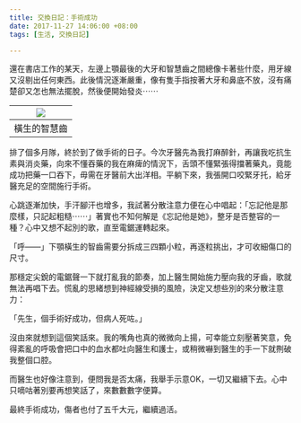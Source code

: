 ```yaml
---
title: 交換日記：手術成功
date: 2017-11-27 14:06:00 +08:00
tags: [生活, 交換日記]

---
```


  
  
  
還在書店工作的某天，左邊上顎最後的大牙和智慧齒之間總像卡著些什麼，用牙線又沒剔出任何東西。此後情況逐漸嚴重，像有隻手指按著大牙和鼻底不放，沒有痛楚卻又怎也無法擺脫，然後便開始發炎⋯⋯  
  
| [![](https://1.bp.blogspot.com/-2SQxRs-ZTBg/WhurXC3aLzI/AAAAAAAAF0c/yC2sF43HgRgqBmwhP1e088d1oYUA4TjNwCLcBGAs/s320/IMG_3539.jpg)](https://1.bp.blogspot.com/-2SQxRs-ZTBg/WhurXC3aLzI/AAAAAAAAF0c/yC2sF43HgRgqBmwhP1e088d1oYUA4TjNwCLcBGAs/s1600/IMG%5F3539.jpg) |
| -------------------------------------------------------------------------------------------------------------------------------------------------------------------------------------------------------------------------------------------------------------- |
| 橫生的智慧齒                                                                                                                                                                                                                                                         |
  
  
排了個多月隊，終於到了做手術的日子。今次牙醫先為我打麻醉針，再讓我吃抗生素與消炎藥，向來不懂吞藥的我在麻痺的情況下，舌頭不懂緊張得擋著藥丸，竟能成功把藥一口吞下，毋需在牙醫前大出洋相。平躺下來，我張開口咬緊牙托，給牙醫充足的空間施行手術。  
  
心跳逐漸加快，手汗腳汗也增多，我試著分散注意力便在心中唱起：「忘記他是那麼樣，只記起粗糙⋯⋯」著實也不知何解是《忘記他是她》，整牙是否整容的一種？心中又想不起別的歌，直至電鋸運轉起來。  
  
「呼——」下顎橫生的智齒需要分拆成三四顆小粒，再逐粒挑出，才可收細傷口的尺寸。  
  
那穩定尖銳的電鋸聲一下就打亂我的節奏，加上醫生開始施力壓向我的牙齒，歌就無法再唱下去。慌亂的思緒想到神經線受損的風險，決定又想些別的來分散注意力：  
  
「先生，個手術好成功，但病人死咗。」  
  
沒由來就想到這個笑話來。我的嘴角也真的微微向上揚，可幸能立刻壓著笑意，免得紊亂的呼吸會把口中的血水都吐向醫生和護士，或稍微嚇到醫生的手一下就𠝹破我整個口腔。  
  
而醫生也好像注意到，便問我是否太痛，我舉手示意OK，一切又繼續下去。心中只嘀咕著別要再想笑話了，來數數數字便算。  
  
最終手術成功，傷者也付了五千大元，繼續過活。  
  
  

